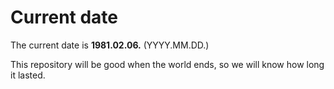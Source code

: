 # Current date

The current date is **1981.02.06.** (YYYY.MM.DD.)

This repository will be good when the world ends, so we will know how long it lasted.